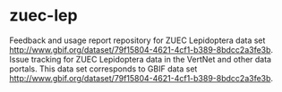 # zuec-lep
Feedback and usage report repository for ZUEC Lepidoptera data set http://www.gbif.org/dataset/79f15804-4621-4cf1-b389-8bdcc2a3fe3b.
Issue tracking for ZUEC Lepidoptera data in the VertNet and other data portals. This data set corresponds to GBIF data set http://www.gbif.org/dataset/79f15804-4621-4cf1-b389-8bdcc2a3fe3b.

